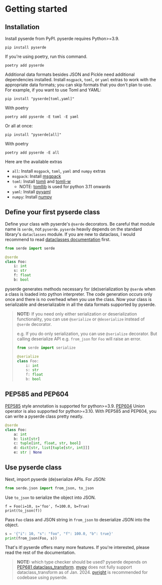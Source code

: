 # Getting started

## Installation

Install pyserde from PyPI. pyserde requires Python>=3.9.

```
pip install pyserde
```

If you're using poetry, run this command.
```
poetry add pyserde
```

Additional data formats besides JSON and Pickle need additional dependencies installed. Install `msgpack`, `toml`, or `yaml` extras to work with the appropriate data formats; you can skip formats that you don't plan to use. For example, if you want to use Toml and YAML:

```
pip install "pyserde[toml,yaml]"
```

With poetry
```
poetry add pyserde -E toml -E yaml
```

Or all at once:

```
pip install "pyserde[all]"
```

With poetry
```
poetry add pyserde -E all
```

Here are the available extras
* `all`: Install `msgpack`, `toml`, `yaml` and `numpy` extras
* `msgpack`: Install [msgpack](https://github.com/msgpack/msgpack-python)
* `toml`: Install [tomli](https://github.com/hukkin/tomli) and [tomli-w](https://github.com/hukkin/tomli-w)
	* NOTE: [tomllib](https://docs.python.org/3/library/tomllib.html) is used for python 3.11 onwards
* `yaml`: Install [pyyaml](https://github.com/yaml/pyyaml)
* `numpy`: Install [numpy](https://github.com/numpy/numpy)

## Define your first pyserde class

Define your class with pyserde's `@serde` decorators. Be careful that module name is `serde`, not `pyserde`. `pyserde` heavily depends on the standard library's `dataclasses` module. If you are new to dataclass, I would recommend to read [dataclasses documentation](https://docs.python.org/3/library/dataclasses.html) first.

```python
from serde import serde

@serde
class Foo:
    i: int
    s: str
    f: float
    b: bool
```

pyserde generates methods necessary for (de)serialization by `@serde` when a class is loaded into python interpreter. The code generation occurs only once and there is no overhead when you use the class. Now your class is serializable and deserializable in all the data formats supported by pyserde.

> **NOTE:** If you need only either serialization or deserialization functionality, you can use `@serialize` or `@deserialize` instead of `@serde` decorator.
>
> e.g. If you do only serialization, you can use `@serialize` decorator. But calling deserialize API e.g. `from_json` for `Foo` will raise an error.
> ```python
> from serde import serialize
>
> @serialize
> class Foo:
>     i: int
>     s: str
>     f: float
>     b: bool
> ```

## PEP585 and PEP604

[PEP585](https://www.python.org/dev/peps/pep-0585/) style annotation is supported for python>=3.9. [PEP604](https://www.python.org/dev/peps/pep-0604/) Union operator is also supported for python>=3.10. With PEP585 and PEP604, you can write a pyserde class pretty neatly.
```python
@serde
class Foo:
    a: int
    b: list[str]
    c: tuple[int, float, str, bool]
    d: dict[str, list[tuple[str, int]]]
    e: str | None
```

## Use pyserde class

Next, import pyserde (de)serialize APIs. For JSON:

```python
from serde.json import from_json, to_json
```

Use `to_json` to serialize the object into JSON.
```
f = Foo(i=10, s='foo', f=100.0, b=True)
print(to_json(f))
```

Pass `Foo` class and JSON string in `from_json` to deserialize JSON into the object.
```python
s = '{"i": 10, "s": "foo", "f": 100.0, "b": true}'
print(from_json(Foo, s))
```

That's it! pyserde offers many more features. If you're interested, please read the rest of the documentation.

> **NOTE:** which type checker should be used?
> pyserde depends on [PEP681 dataclass_transform](https://peps.python.org/pep-0681/). [mypy](https://github.com/python/mypy) does not fully support dataclass_transform as of Jan. 2024. [pyright](https://github.com/microsoft/pyright) is recommended for codebase using pyserde.
